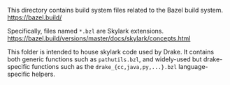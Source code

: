 
This directory contains build system files related to the Bazel build system.
  https://bazel.build/

Specifically, files named `*.bzl` are Skylark extensions.
  https://bazel.build/versions/master/docs/skylark/concepts.html

This folder is intended to house skylark code used by Drake.  It contains both
generic functions such as `pathutils.bzl`, and widely-used but drake-specific
functions such as the `drake_{cc,java,py,...}.bzl` language-specific helpers.

